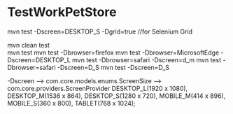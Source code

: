 # TestWorkPetStore

mvn test -Dscreen=DESKTOP_S -Dgrid=true   //for Selenium Grid

mvn clean test  
mvn test 
mvn test -Dbrowser=firefox
mvn test -Dbrowser=MicrosoftEdge -Dscreen=DESKTOP_L
mvn test -Dbrowser=safari -Dscreen=d_m
mvn test -Dbrowser=safari -Dscreen=D_S
mvn test -Dscreen=D_S

-Dscreen  --> com.core.models.enums.ScreenSize  --> com.core.providers.ScreenProvider
DESKTOP_L(1920 x 1080),
DESKTOP_M(1536 x 864),
DESKTOP_S(1280 x 720),
MOBILE_M(414 x 896),
MOBILE_S(360 x 800),
TABLET(768 x 1024);